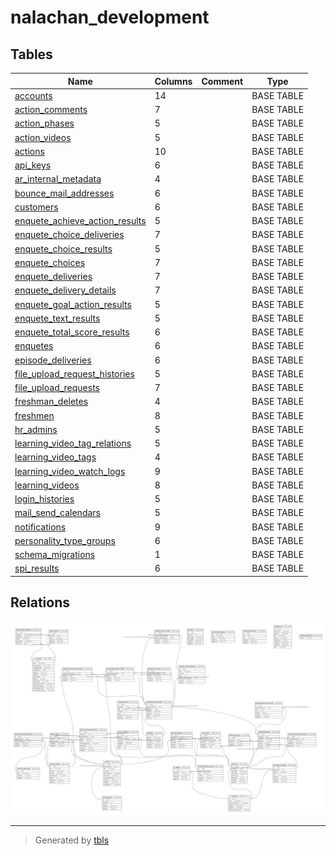 # nalachan_development

## Tables

| Name | Columns | Comment | Type |
| ---- | ------- | ------- | ---- |
| [accounts](accounts.md) | 14 |  | BASE TABLE |
| [action_comments](action_comments.md) | 7 |  | BASE TABLE |
| [action_phases](action_phases.md) | 5 |  | BASE TABLE |
| [action_videos](action_videos.md) | 5 |  | BASE TABLE |
| [actions](actions.md) | 10 |  | BASE TABLE |
| [api_keys](api_keys.md) | 6 |  | BASE TABLE |
| [ar_internal_metadata](ar_internal_metadata.md) | 4 |  | BASE TABLE |
| [bounce_mail_addresses](bounce_mail_addresses.md) | 6 |  | BASE TABLE |
| [customers](customers.md) | 6 |  | BASE TABLE |
| [enquete_achieve_action_results](enquete_achieve_action_results.md) | 5 |  | BASE TABLE |
| [enquete_choice_deliveries](enquete_choice_deliveries.md) | 7 |  | BASE TABLE |
| [enquete_choice_results](enquete_choice_results.md) | 5 |  | BASE TABLE |
| [enquete_choices](enquete_choices.md) | 7 |  | BASE TABLE |
| [enquete_deliveries](enquete_deliveries.md) | 7 |  | BASE TABLE |
| [enquete_delivery_details](enquete_delivery_details.md) | 7 |  | BASE TABLE |
| [enquete_goal_action_results](enquete_goal_action_results.md) | 5 |  | BASE TABLE |
| [enquete_text_results](enquete_text_results.md) | 5 |  | BASE TABLE |
| [enquete_total_score_results](enquete_total_score_results.md) | 6 |  | BASE TABLE |
| [enquetes](enquetes.md) | 6 |  | BASE TABLE |
| [episode_deliveries](episode_deliveries.md) | 6 |  | BASE TABLE |
| [file_upload_request_histories](file_upload_request_histories.md) | 5 |  | BASE TABLE |
| [file_upload_requests](file_upload_requests.md) | 7 |  | BASE TABLE |
| [freshman_deletes](freshman_deletes.md) | 4 |  | BASE TABLE |
| [freshmen](freshmen.md) | 8 |  | BASE TABLE |
| [hr_admins](hr_admins.md) | 5 |  | BASE TABLE |
| [learning_video_tag_relations](learning_video_tag_relations.md) | 5 |  | BASE TABLE |
| [learning_video_tags](learning_video_tags.md) | 4 |  | BASE TABLE |
| [learning_video_watch_logs](learning_video_watch_logs.md) | 9 |  | BASE TABLE |
| [learning_videos](learning_videos.md) | 8 |  | BASE TABLE |
| [login_histories](login_histories.md) | 5 |  | BASE TABLE |
| [mail_send_calendars](mail_send_calendars.md) | 5 |  | BASE TABLE |
| [notifications](notifications.md) | 9 |  | BASE TABLE |
| [personality_type_groups](personality_type_groups.md) | 6 |  | BASE TABLE |
| [schema_migrations](schema_migrations.md) | 1 |  | BASE TABLE |
| [spi_results](spi_results.md) | 6 |  | BASE TABLE |

## Relations

![er](schema.svg)

---

> Generated by [tbls](https://github.com/k1LoW/tbls)
